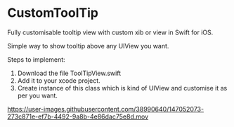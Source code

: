 # CustomToolTip
Fully customisable tooltip view with custom xib or view in Swift for iOS.

Simple way to show tooltip above any UIView you want.

Steps to implement:

1. Download the file ToolTipView.swift
2. Add it to your xcode project.
3. Create instance of this class which is kind of UIView and customise it as per you want.

https://user-images.githubusercontent.com/38990640/147052073-273c871e-ef7b-4492-9a8b-4e86dac75e8d.mov

